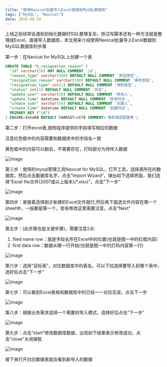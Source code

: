 ```yaml
---
title: "使用Navicat批量导入Excel数据到MySQL数据库"
tags: ["MySQL", "Navicat"]
date: 2018-08-20
---
```


上线之前经常会遇到初始化数据时SQL整理复杂，除过写脚本还有一种方法就是整理成Excel，直接导入数据库，本文用来介绍使用Navicat批量导入Excel数据到MySQL数据库的步骤

<!--more-->

第一步：在Navicat for MySQL上创建一个表
```SQL
CREATE TABLE "h_resignation_reason" (
  "id" varchar(50) NOT NULL COMMENT 'id',
  "reason_type" varchar(300) DEFAULT NULL COMMENT '原因类型',
  "resignation_reason" varchar(300) DEFAULT NULL COMMENT '离职原因',
  "resignation_type" int(1) DEFAULT NULL COMMENT '离职类型',
  "status" int(1) DEFAULT NULL COMMENT '状态',
  "update_user" varchar(50) DEFAULT NULL COMMENT '修改人',
  "update_time" datetime DEFAULT NULL COMMENT '修改时间',
  "create_user" varchar(50) DEFAULT NULL COMMENT '创建人',
  "create_time" datetime DEFAULT NULL COMMENT '创建时间',
  PRIMARY KEY ("id")
) ENGINE=InnoDB DEFAULT CHARSET=utf8 COMMENT='离职原因配置表';
```
第二步：打开excel表,按照程序提供的字段填写相应的数据

注意红色框中的内容需要和数据库中的字段名一致

黄色框中的内容可以删去，不需要存在，打码部分为待传入数据

![image](/media/posts/import-excel-data-into-MySQL-database/1.png)

第三步：使用的mysql管理工具Navicat for MySQL，打开工具，选择表所在的数据库，然后点击数据库名字，点击“Import Wizard”，弹出如下选择界面，我们选择“Excel file文件(2007或以上版本)(*.xlsx)”，点击“下一步”

![image](/media/posts/import-excel-data-into-MySQL-database/2.png)

第四步：紧接着选择刚才新建的Excel文件就行,然后再下面选文件内容在哪一个sheet中，一般都是第一个，若有修改这里需要注意，点击“Next”

![image](/media/posts/import-excel-data-into-MySQL-database/3.png)

第五步：(此步骤也是关键步骤)，需要注意2点: 

1. filed name row：就是字段名所在Excel中的位置(也就是图一中的红框内容)
2. first data row：数据从哪一行开始(也就是图一中的打码内容第一行)

![image](/media/posts/import-excel-data-into-MySQL-database/4.png)

第六步：选择“目标表”，对应数据库中的表名，可以下拉选择要导入到哪个表中，选好后点击“下一步”

![image](/media/posts/import-excel-data-into-MySQL-database/5.png)

第七步：可以看到Excel表格和数据库中的已经一一对应无误，点击下一步

![image](/media/posts/import-excel-data-into-MySQL-database/6.png)

第八步：根据业务需求选择一个需要的导入模式，选择好后点击“下一步”

![image](/media/posts/import-excel-data-into-MySQL-database/7.png)

第九步：点击“start”修改数据库数据，出现如下结果表示修改成功，点击“close”关闭弹框

![image](/media/posts/import-excel-data-into-MySQL-database/8.png)

接下来打开对应数据表就会看到新导入的数据